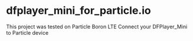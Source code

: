 # dfplayer_mini_for_particle.io

This project was tested on Particle Boron LTE
Connect your DFPlayer_Mini to Particle device
